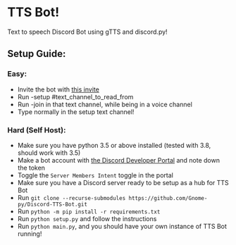 # TTS Bot!

Text to speech Discord Bot using gTTS and discord.py!

## Setup Guide:
### Easy:
- Invite the bot with [this invite](https://discordapp.com/api/oauth2/authorize?client_id=513423712582762502&permissions=36719617&scope=bot)
- Run -setup #text_channel_to_read_from
- Run -join in that text channel, while being in a voice channel
- Type normally in the setup text channel!

### Hard (Self Host):
- Make sure you have python 3.5 or above installed (tested with 3.8, should work with 3.5)
- Make a bot account with [the Discord Developer Portal](https://discord.com/developers/applications/) and note down the token
- Toggle the `Server Members Intent` toggle in the portal
- Make sure you have a Discord server ready to be setup as a hub for TTS Bot
- Run `git clone --recurse-submodules https://github.com/Gnome-py/Discord-TTS-Bot.git`
- Run `python -m pip install -r requirements.txt`
- Run `python setup.py` and follow the instructions
- Run `python main.py`, and you should have your own instance of TTS Bot running!
